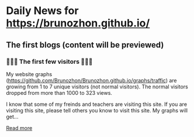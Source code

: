 # Daily News for <https://brunozhon.github.io/>

## The first blogs (content will be previewed)

### 🎉🎉🎉 The first few visitors 🎉🎉🎉

My website graphs (<https://github.com/Brunozhon/Brunozhon.github.io/graphs/traffic>) are growing from 1 to 7 unique visitors (not normal visitors). The normal visitors dropped from more than 1000 to 323 views.

I know that some of my freinds and teachers are visiting this site. If you are visiting this site, please tell others you know to visit this site. My graphs will get...


[Read more](2020/11/22/thanks-a-lot-for-a-lot-of-views-in-my-website-graphs/)
